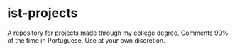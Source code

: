 # ist-projects
A repository for projects made through my college degree. Comments 99% of the time in Portuguese. Use at your own discretion.
